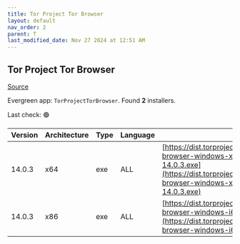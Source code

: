 ```yaml
---
title: Tor Project Tor Browser
layout: default
nav_order: 2
parent: T
last_modified_date: Nov 27 2024 at 12:51 AM
---
```


## Tor Project Tor Browser

[Source](https://www.torproject.org/)

Evergreen app: `TorProjectTorBrowser`. Found **2** installers.

Last check: 🟢

| Version | Architecture | Type | Language | URI                                                                                                                                                                                          |
| ------- | ------------ | ---- | -------- | -------------------------------------------------------------------------------------------------------------------------------------------------------------------------------------------- |
| 14.0.3  | x64          | exe  | ALL      | [https://dist.torproject.org/torbrowser/14.0.3/tor-browser-windows-x86_64-portable-14.0.3.exe](https://dist.torproject.org/torbrowser/14.0.3/tor-browser-windows-x86_64-portable-14.0.3.exe) |
| 14.0.3  | x86          | exe  | ALL      | [https://dist.torproject.org/torbrowser/14.0.3/tor-browser-windows-i686-portable-14.0.3.exe](https://dist.torproject.org/torbrowser/14.0.3/tor-browser-windows-i686-portable-14.0.3.exe)     |

